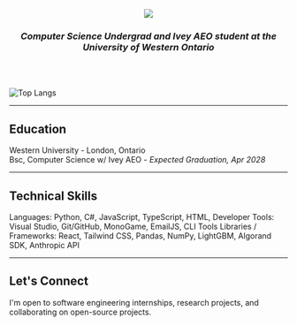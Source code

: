 <div align="center">
  <img src="https://capsule-render.vercel.app/api?type=soft&color=gradient&height=150&section=header&text=Noah%20Teitlebaum&fontSize=40&fontAlign=center&fontColor=ffffff"/>
  <h3><em>Computer Science Undergrad and Ivey AEO student at the University of Western Ontario</em></h3>
</div>
<br><br>

![Top Langs](https://github-readme-stats.vercel.app/api/top-langs/?username=noahteitlebaum&theme=github-light)

---

## Education  
Western University - London, Ontario  
Bsc, Computer Science w/ Ivey AEO - *Expected Graduation, Apr 2028*

---

## Technical Skills
Languages: Python, C#, JavaScript, TypeScript, HTML, 
Developer Tools: Visual Studio, Git/GitHub, MonoGame, EmailJS, CLI Tools
Libraries / Frameworks: React, Tailwind CSS, Pandas, NumPy, LightGBM, Algorand SDK, Anthropic API

---

## Let's Connect  
I'm open to software engineering internships, research projects, and collaborating on open-source projects.

